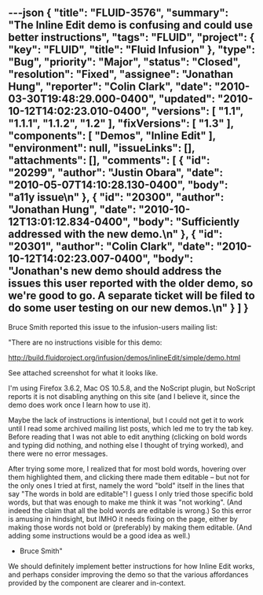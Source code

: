 ---json
{
  "title": "FLUID-3576",
  "summary": "The Inline Edit demo is confusing and could use better instructions",
  "tags": "FLUID",
  "project": {
    "key": "FLUID",
    "title": "Fluid Infusion"
  },
  "type": "Bug",
  "priority": "Major",
  "status": "Closed",
  "resolution": "Fixed",
  "assignee": "Jonathan Hung",
  "reporter": "Colin Clark",
  "date": "2010-03-30T19:48:29.000-0400",
  "updated": "2010-10-12T14:02:23.010-0400",
  "versions": [
    "1.1",
    "1.1.1",
    "1.1.2",
    "1.2"
  ],
  "fixVersions": [
    "1.3"
  ],
  "components": [
    "Demos",
    "Inline Edit"
  ],
  "environment": null,
  "issueLinks": [],
  "attachments": [],
  "comments": [
    {
      "id": "20299",
      "author": "Justin Obara",
      "date": "2010-05-07T14:10:28.130-0400",
      "body": "a11y issue\n"
    },
    {
      "id": "20300",
      "author": "Jonathan Hung",
      "date": "2010-10-12T13:01:12.834-0400",
      "body": "Sufficiently addressed with the new demo.\n"
    },
    {
      "id": "20301",
      "author": "Colin Clark",
      "date": "2010-10-12T14:02:23.007-0400",
      "body": "Jonathan's new demo should address the issues this user reported with the older demo, so we're good to go. A separate ticket will be filed to do some user testing on our new demos.\n"
    }
  ]
}
---
Bruce Smith reported this issue to the infusion-users mailing list:

"There are no instructions visible for this demo:

<http://build.fluidproject.org/infusion/demos/inlineEdit/simple/demo.html>

See attached screenshot for what it looks like.

I'm using Firefox 3.6.2, Mac OS 10.5.8, and the NoScript plugin, but NoScript reports it is not disabling anything on this site (and I believe it, since the demo does work once I learn how to use it).

Maybe the lack of instructions is intentional, but I could not get it to work until I read some archived mailing list posts, which led me to try the tab key. Before reading that I was not able to edit anything (clicking on bold words and typing did nothing, and nothing else I thought of trying worked), and there were no error messages.&#x20;

After trying some more, I realized that for most bold words, hovering over them highlighted them, and clicking there made them editable – but not for the only ones I tried at first, namely the word "bold" itself in the lines that say "The words in bold are editable"! I guess I only tried those specific bold words, but that was enough to make me think it was "not working". (And indeed the claim that all the bold words are editable is wrong.) So this error is amusing in hindsight, but IMHO it needs fixing on the page, either by making those words not bold or (preferably) by making them editable. (And adding some instructions would be a good idea as well.)

* Bruce Smith"

We should definitely implement better instructions for how Inline Edit works, and perhaps consider improving the demo so that the various affordances provided by the component are clearer and in-context.

        